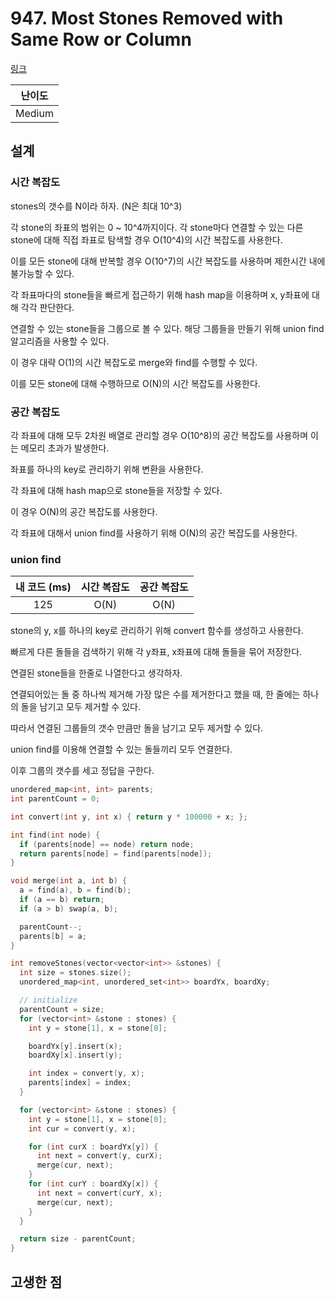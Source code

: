 # 947. Most Stones Removed with Same Row or Column

[링크](https://leetcode.com/problems/most-stones-removed-with-same-row-or-column/description/)

| 난이도 |
| :----: |
| Medium |

## 설계

### 시간 복잡도

stones의 갯수를 N이라 하자. (N은 최대 10^3)

각 stone의 좌표의 범위는 0 ~ 10^4까지이다. 각 stone마다 연결할 수 있는 다른 stone에 대해 직접 좌표로 탐색할 경우 O(10^4)의 시간 복잡도를 사용한다.

이를 모든 stone에 대해 반복할 경우 O(10^7)의 시간 복잡도를 사용하며 제한시간 내에 불가능할 수 있다.

각 좌표마다의 stone들을 빠르게 접근하기 위해 hash map을 이용하며 x, y좌표에 대해 각각 판단한다.

연결할 수 있는 stone들을 그룹으로 볼 수 있다. 해당 그룹들을 만들기 위해 union find 알고리즘을 사용할 수 있다.

이 경우 대략 O(1)의 시간 복잡도로 merge와 find를 수행할 수 있다.

이를 모든 stone에 대해 수행하므로 O(N)의 시간 복잡도를 사용한다.

### 공간 복잡도

각 좌표에 대해 모두 2차원 배열로 관리할 경우 O(10^8)의 공간 복잡도를 사용하며 이는 메모리 초과가 발생한다.

좌표를 하나의 key로 관리하기 위해 변환을 사용한다.

각 좌표에 대해 hash map으로 stone들을 저장할 수 있다.

이 경우 O(N)의 공간 복잡도를 사용한다.

각 좌표에 대해서 union find를 사용하기 위해 O(N)의 공간 복잡도를 사용한다.

### union find

| 내 코드 (ms) | 시간 복잡도 | 공간 복잡도 |
| :----------: | :---------: | :---------: |
|     125      |    O(N)     |    O(N)     |

stone의 y, x를 하나의 key로 관리하기 위해 convert 함수를 생성하고 사용한다.

빠르게 다른 돌들을 검색하기 위해 각 y좌표, x좌표에 대해 돌들을 묶어 저장한다.

연결된 stone들을 한줄로 나열한다고 생각하자.

연결되어있는 돌 중 하나씩 제거해 가장 많은 수를 제거한다고 했을 때, 한 줄에는 하나의 돌을 남기고 모두 제거할 수 있다.

따라서 연결된 그룹들의 갯수 만큼만 돌을 남기고 모두 제거할 수 있다.

union find를 이용해 연결할 수 있는 돌들끼리 모두 연결한다.

이후 그룹의 갯수를 세고 정답을 구한다.

```cpp
unordered_map<int, int> parents;
int parentCount = 0;

int convert(int y, int x) { return y * 100000 + x; };

int find(int node) {
  if (parents[node] == node) return node;
  return parents[node] = find(parents[node]);
}

void merge(int a, int b) {
  a = find(a), b = find(b);
  if (a == b) return;
  if (a > b) swap(a, b);

  parentCount--;
  parents[b] = a;
}

int removeStones(vector<vector<int>> &stones) {
  int size = stones.size();
  unordered_map<int, unordered_set<int>> boardYx, boardXy;

  // initialize
  parentCount = size;
  for (vector<int> &stone : stones) {
    int y = stone[1], x = stone[0];

    boardYx[y].insert(x);
    boardXy[x].insert(y);

    int index = convert(y, x);
    parents[index] = index;
  }

  for (vector<int> &stone : stones) {
    int y = stone[1], x = stone[0];
    int cur = convert(y, x);

    for (int curX : boardYx[y]) {
      int next = convert(y, curX);
      merge(cur, next);
    }
    for (int curY : boardXy[x]) {
      int next = convert(curY, x);
      merge(cur, next);
    }
  }

  return size - parentCount;
}
```

## 고생한 점
